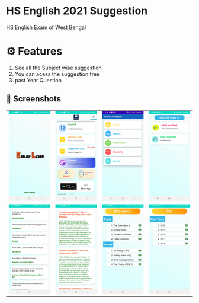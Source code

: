 # HS English 2021 Suggestion 
HS English Exam of West Bengal 

# ⚙️ Features 
1. See all the Subject wise suggestion
2. You can acess the suggestion free
3. past Year Question

## 📸 Screenshots

|||||
|:----------------------------------------:|:-----------------------------------------:|:-----------------------------------------:|:-----------------------------------------: |
| ![Imgur](Demo/1.jpg) | ![Imgur](Demo/2.jpg) | ![Imgur](Demo/3.jpg) | ![Imgur](Demo/4.jpg) |
| ![Imgur](Demo/5.jpg) | ![Imgur](Demo/6.jpg) | ![Imgur](Demo/7.jpg) | ![Imgur](Demo/8.jpg) |
